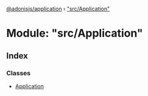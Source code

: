 [@adonisjs/application](../README.md) › ["src/Application"](_src_application_.md)

# Module: "src/Application"

## Index

### Classes

* [Application](../classes/_src_application_.application.md)
